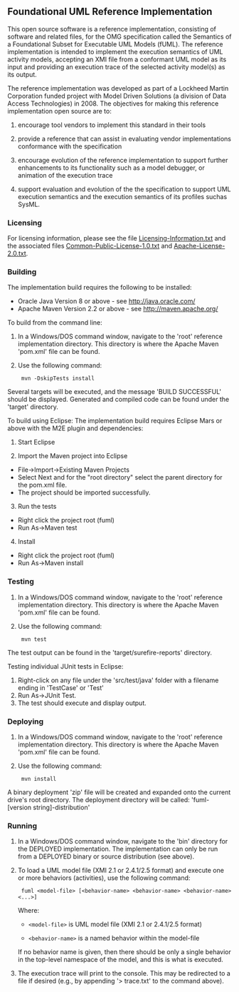 Foundational UML Reference Implementation
-----------------------------------------

This open source software is a reference implementation, consisting of software
and related files, for the OMG specification called the Semantics of a
Foundational Subset for Executable UML Models (fUML). The reference
implementation is intended to implement the execution semantics of UML activity
models, accepting an XMI file from a conformant UML model as its input and
providing an execution trace of the selected activity model(s) as its output.

The reference implementation was developed as part of a Lockheed Martin
Corporation funded project with Model Driven Solutions (a division of Data
Access Technologies) in 2008. The objectives for making this reference
implementation open source are to:

1. encourage tool vendors to implement this standard in their tools

2. provide a reference that can assist in evaluating vendor implementations
conformance with the specification

3. encourage evolution of the reference implementation to support further
enhancements to its functionality such as a model debugger, or animation of the
execution trace

4. support evaluation and evolution of the the specification to support UML
execution semantics and the execution semantics of its profiles suchas SysML.

### Licensing

For licensing information, please see the file [Licensing-Information.txt](https://github.com/ModelDriven/fUML-Reference-Implementation/blob/master/org.modeldriven.fuml/Licensing-Information.txt) and the
associated files [Common-Public-License-1.0.txt](https://github.com/ModelDriven/fUML-Reference-Implementation/blob/master/org.modeldriven.fuml/Common-Public-License-1.0.txt) and [Apache-License-2.0.txt](https://github.com/ModelDriven/fUML-Reference-Implementation/blob/master/org.modeldriven.fuml/Apache-License-2.0.txt).

### Building

The implementation build requires the following to be installed:

* Oracle Java Version 8 or above - see http://java.oracle.com/
* Apache Maven Version 2.2 or above - see http://maven.apache.org/

To build from the command line:

1. In a Windows/DOS command window, navigate to the 'root' reference
implementation directory.
This directory is where the Apache Maven 'pom.xml' file can be found.

2. Use the following command:
   
        mvn -DskipTests install

Several targets will be executed, and the message 'BUILD SUCCESSFUL' should
be displayed. Generated and compiled code can be found under the 'target'
directory.

To build using Eclipse:
    The implementation build requires Eclipse Mars or above with the M2E plugin and dependencies:

1. Start Eclipse

2. Import the Maven project into Eclipse
 * File->Import->Existing Maven Projects
 * Select Next and for the "root directory" select the parent directory for the pom.xml file.
 * The project should be imported successfully.

3. Run the tests
 * Right click the project root (fuml)
 * Run As->Maven test

4. Install
 * Right click the project root (fuml)
 * Run As->Maven install

### Testing

1. In a Windows/DOS command window, navigate to the 'root' reference
implementation directory. This directory is where the Apache Maven 'pom.xml'
file can be found.

2. Use the following command:

        mvn test

The test output can be found in the 'target/surefire-reports'
directory. 


Testing individual JUnit tests in Eclipse: 

1. Right-click on any file under the 'src/test/java' folder with a filename ending in
'TestCase' or 'Test'
2. Run As->JUnit Test.
3. The test should execute and display output.

### Deploying

1. In a Windows/DOS command window, navigate to the 'root' reference
implementation directory. This directory is where the Apache Maven 'pom.xml' 
file can be found.

2. Use the following command:

        mvn install

A binary deployment 'zip' file will be created and expanded onto the current
drive's root directory. The deployment directory will be called: 
'fuml-[version string]-distribution' 

### Running

1. In a Windows/DOS command window, navigate to the 'bin' directory for the
DEPLOYED implementation. The implementation can only be run from a DEPLOYED
binary or source distribution (see above).

2. To load a UML model file (XMI 2.1 or 2.4.1/2.5 format) and execute one or more behaviors
(activities), use the following command:

        fuml <model-file> [<behavior-name> <behavior-name> <behavior-name> <...>]

   Where:

   * `<model-file>` is UML model file (XMI 2.1 or 2.4.1/2.5 format)
     
   * `<behavior-name>` is a named behavior within the model-file

   If no behavior name is given, then there should be only a single behavior in the
top-level namespace of the model, and this is what is executed.

3. The execution trace will print to the console. This may be redirected to a
file if desired (e.g., by appending '> trace.txt' to the command above).

